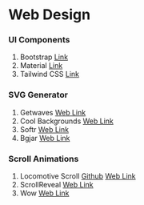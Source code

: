 # Web Design

### UI Components
1. Bootstrap [Link](https://getbootstrap.com)
2. Material [Link](https://material.io/develop/web)
3. Tailwind CSS [Link](https://tailwindcss.com/)

### SVG Generator
1. Getwaves [Web Link](https://getwaves.io/)
2. Cool Backgrounds [Web Link](https://coolbackgrounds.io/)
3. Softr [Web Link](https://www.softr.io/tools/svg-wave-generator)
4. Bgjar [Web Link](https://bgjar.com/)

### Scroll Animations
1. Locomotive Scroll [Github](https://github.com/locomotivemtl/locomotive-scroll) [Web Link](https://locomotivemtl.github.io/locomotive-scroll/)
2. ScrollReveal [Web Link](https://scrollrevealjs.org/)
3. Wow [Web Link](https://wowjs.uk/)
